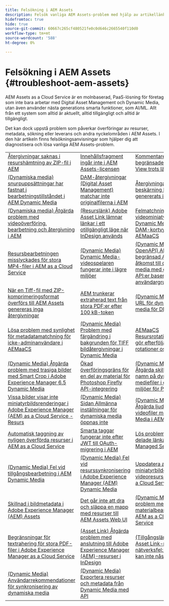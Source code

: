```yaml
---
title: Felsökning i AEM Assets
description: Felsök vanliga AEM Assets-problem med hjälp av artikellänkarna för viktiga AEM Assets=områden, som till exempel överföringar, metadata, sökning, leverans och så vidare.
hidefromtoc: true
hide: true
source-git-commit: 60667c265cf480521fe0c0d646c2665540f110d0
workflow-type: tm+mt
source-wordcount: '588'
ht-degree: 0%

---
```



# Felsökning i AEM Assets {#troubleshoot-aem-assets}

AEM Assets as a Cloud Service är en molnbaserad, PaaS-lösning för företag som inte bara arbetar med Digital Asset Management och Dynamic Media, utan även använder nästa generations smarta funktioner, som AI/ML. Allt från ett system som alltid är aktuellt, alltid tillgängligt och alltid är tillgängligt.

Det kan dock uppstå problem som påverkar överföringar av resurser, metadata, sökning eller leverans och andra nyckelområden i AEM Assets. I den här artikeln finns felsökningsanvisningar som hjälper dig att diagnostisera och lösa vanliga AEM Assets-problem.

<table>
  <tbody>
  <tr>
    <td><a href="https://experienceleague.adobe.com/sv/docs/experience-cloud-kcs/kbarticles/ka-27140">Återgivningar saknas i resurshämtning av ZIP-fil i AEM</a> </td>
    <td><a href="https://experienceleague.adobe.com/sv/docs/experience-cloud-kcs/kbarticles/ka-26616">Innehållsfragment ingår inte i AEM Assets-licensen</a> </td>
    <td><a href="https://experienceleague.adobe.com/sv/docs/experience-cloud-kcs/kbarticles/ka-26928">Kommentarerna är begränsade i Assets View trots läsåtkomst</a> </td> 
    </tr>
    <tr>
    <td><a href="https://experienceleague.adobe.com/sv/docs/experience-cloud-kcs/kbarticles/ka-26715">(Dynamiska media) snurpuppsättningar har fastnat i bearbetningstillståndet i AEM Dynamic Media</a> </td>
    <td><a href="https://experienceleague.adobe.com/sv/docs/experience-cloud-kcs/kbarticles/ka-26639">DAM-återgivningar (Digital Asset Management) matchar inte originalfilerna i AEM</a> </td>
    <td><a href="https://experienceleague.adobe.com/sv/docs/experience-cloud-kcs/kbarticles/ka-26873">Återgivningar för smart beskärning har inte genererats i AEMaaCS</a> </td> 
    </tr>
    <tr>
    <td><a href="https://experienceleague.adobe.com/sv/docs/experience-cloud-kcs/kbarticles/ka-26533">(Dynamiska media) Åtgärda problem med videoöverföring, bearbetning och återgivning i AEM</a> </td>
    <td><a href="https://experienceleague.adobe.com/sv/docs/experience-cloud-kcs/kbarticles/ka-26922">(Resurslänk) Adobe Asset Link lämnar länkar i ett otillgängligt läge när InDesign används</a> </td>
    <td><a href="https://experienceleague.adobe.com/sv/docs/experience-cloud-kcs/kbarticles/ka-26677">Felmatchning av videominiatyr mellan Dynamic Media och DAM-kortvyn i AEMaaCS</a> </td> 
    </tr>
    <tr>
  <td><a href="https://experienceleague.adobe.com/sv/docs/experience-cloud-kcs/kbarticles/ka-26610">Resursbearbetningen misslyckades för stora MP4-filer i AEM as a Cloud Service</a></td>
  <td><a href="https://experienceleague.adobe.com/sv/docs/experience-cloud-kcs/kbarticles/ka-26871">(Dynamic Media) Dynamic Media-videospelaren fungerar inte i lägre miljöer</a></td>
  <td><a href="https://experienceleague.adobe.com/sv/docs/experience-cloud-kcs/kbarticles/ka-26103">(Dynamic Media med OpenAPI) Aktivera begränsad Assets-åtkomst till dynamiska media med öppna API:er baserat på IMS-användargrupper</a></td>
</tr>
<tr>
  <td><a href="https://experienceleague.adobe.com/sv/docs/experience-cloud-kcs/kbarticles/ka-23916">När en Tiff-fil med ZIP-komprimeringsformat överförs till AEM Assets genereras inga återgivningar</a></td>
  <td><a href="https://experienceleague.adobe.com/sv/docs/experience-cloud-kcs/kbarticles/ka-26785">AEM trunkerar extraherad text från stora PDF:er efter 100 kB-token</a></td>
  <td><a href="https://experienceleague.adobe.com/sv/docs/experience-cloud-kcs/kbarticles/ka-17628">(Dynamic Media) Ändra URL för dynamiska media för DM Assets</a></td>
</tr>
<tr>
  <td><a href="https://experienceleague.adobe.com/sv/docs/experience-cloud-kcs/kbarticles/ka-26655">Lösa problem med synlighet för metadatamatchning för icke-adminanvändare i AEMaaCS</a></td>
  <td><a href="https://experienceleague.adobe.com/sv/docs/experience-cloud-kcs/kbarticles/ka-26637">(Dynamic Media) Problem med färgändring i bakgrunden för TIFF bildåtergivningar i Dynamic Media</a></td>
  <td><a href="https://experienceleague.adobe.com/sv/docs/experience-cloud-kcs/kbarticles/ka-26528">AEMaaCS Resursrotationsproblem gör efterföljande rotationer osynliga</a></td>
</tr>
<tr>
  <td><a href="https://experienceleague.adobe.com/sv/docs/experience-cloud-kcs/kbarticles/ka-26367">(Dynamic Media) Åtgärda problem med trasiga bilder med Smart Crop i Adobe Experience Manager 6.5 Dynamic Media</a></td>
  <td><a href="https://experienceleague.adobe.com/sv/docs/experience-cloud-kcs/kbarticles/ka-26450">Ökad överföringsgräns för en del av material för Photoshop Firefly API-integrering</a></td>
  <td><a href="https://experienceleague.adobe.com/sv/docs/experience-cloud-kcs/kbarticles/ka-26461">(Dynamic Media) Åtgärda skillnader i namn på dynamiska mediefiler i olika AEM-miljöer för PDF-filer</a></td>
</tr>
<tr>
  <td><a href="https://experienceleague.adobe.com/sv/docs/experience-cloud-kcs/kbarticles/ka-26233">Vissa bilder visar inte miniatyrbildsrenderingar i Adobe Experience Manager (AEM) as a Cloud Service - Resurs</a></td>
  <td><a href="https://experienceleague.adobe.com/sv/docs/experience-cloud-kcs/kbarticles/ka-25294">(Dynamic Media) Sidan Allmänna inställningar för dynamiska media öppnas inte</a></td>
  <td><a href="https://experienceleague.adobe.com/sv/docs/experience-cloud-kcs/kbarticles/ka-26197">(Dynamic Media) Åtgärda ljudproblem i videofiler med Dynamic Media i AEM</a></td>
</tr>
<tr>
  <td><a href="https://experienceleague.adobe.com/sv/docs/experience-cloud-kcs/kbarticles/ka-25925">Automatisk taggning av nyligen överförda resurser i AEM as a Cloud Service</a></td>
  <td><a href="https://experienceleague.adobe.com/sv/docs/experience-cloud-kcs/kbarticles/ka-25889">Smarta taggar fungerar inte efter JWT till OAuth-migrering i AEM</a></td>
  <td><a href="https://experienceleague.adobe.com/sv/docs/experience-cloud-kcs/kbarticles/ka-25903">Lös problem med delade länkar i AEM Managed Services</a></td>
</tr>
<tr>
  <td><a href="https://experienceleague.adobe.com/sv/docs/experience-cloud-kcs/kbarticles/ka-25607">(Dynamic Media) Fel vid tillgångsbearbetning i AEM Dynamic Media</a></td>
  <td><a href="https://experienceleague.adobe.com/sv/docs/experience-cloud-kcs/kbarticles/ka-25885">(Dynamic Media) Fel vid resurssynkronisering i Adobe Experience Manager (AEM) Dynamic Media</a></td>
  <td><a href="https://experienceleague.adobe.com/sv/docs/experience-cloud-kcs/kbarticles/ka-25829">Uppdatera anpassade miniatyrbilder för videoresurser i AEM as a Cloud Service</a></td>
</tr>
<tr>
  <td><a href="https://experienceleague.adobe.com/sv/docs/experience-cloud-kcs/kbarticles/ka-25828">Skillnad i bildmetadata i Adobe Experience Manager (AEM) Assets</a></td>
  <td><a href="https://experienceleague.adobe.com/sv/docs/experience-cloud-kcs/kbarticles/ka-21865">Det går inte att dra och släppa en mapp med resurser till AEM Assets Web UI</a></td>
  <td><a href="https://experienceleague.adobe.com/sv/docs/experience-cloud-kcs/kbarticles/ka-25525">(Dynamic Media) Lösa problem med materialbearbetning i AEM as a Cloud Service</a></td>
</tr>
<tr>
  <td><a href="https://experienceleague.adobe.com/sv/docs/experience-cloud-kcs/kbarticles/ka-25518">Begränsningar för textrahering för stora PDF-filer i Adobe Experience Manager as a Cloud Service</a></td>
  <td><a href="https://experienceleague.adobe.com/sv/docs/experience-cloud-kcs/kbarticles/ka-25562">(Asset Link) Åtgärda problem med anslutning till Adobe Experience Manager (AEM)-resurser i InDesign</a></td>
  <td><a href="https://experienceleague.adobe.com/sv/docs/experience-cloud-kcs/kbarticles/ka-25506">(Tillgångslänk) Adobe Asset Link-plugin-nätverksfel: Servern kan inte nås</a></td>
</tr>
<tr>
  <td><a href="https://experienceleague.adobe.com/sv/docs/experience-cloud-kcs/kbarticles/ka-25471">(Dynamic Media) Användarrekommendationer för synkronisering av dynamiska media</a></td>
  <td><a href="https://experienceleague.adobe.com/sv/docs/experience-cloud-kcs/kbarticles/ka-26902">(Dynamic Media) Exportera resurser och metadata från Dynamic Media med API</a></td>
  <td></td>
</tr>

</tbody>
  <table>



